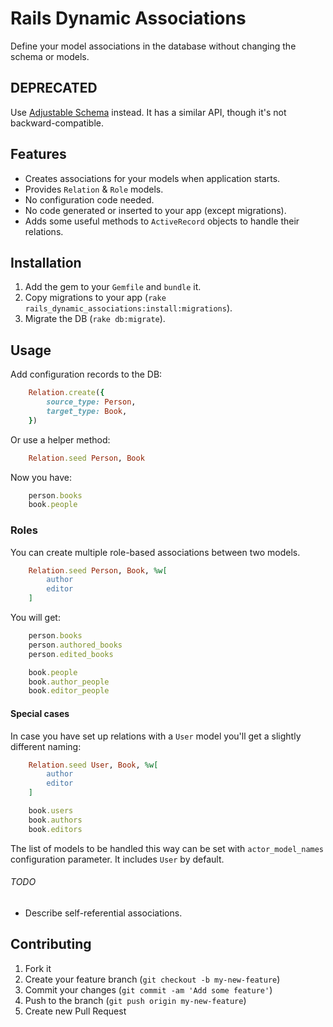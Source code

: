 # Rails Dynamic Associations

Define your model associations in the database without changing the schema or models.

## DEPRECATED
Use [Adjustable Schema](https://github.com/Alexander-Senko/adjustable_schema) instead. It has a similar API, though it's not backward-compatible.

## Features

* Creates associations for your models when application starts.
* Provides `Relation` & `Role` models.
* No configuration code needed.
* No code generated or inserted to your app (except migrations).
* Adds some useful methods to `ActiveRecord` objects to handle their relations.

## Installation

1. Add the gem to your `Gemfile` and `bundle` it.
2. Copy migrations to your app (`rake rails_dynamic_associations:install:migrations`).
3. Migrate the DB (`rake db:migrate`).

## Usage

Add configuration records to the DB:

``` ruby
	Relation.create({
		source_type: Person,
		target_type: Book,
	})
```

Or use a helper method:

``` ruby
	Relation.seed Person, Book
```

Now you have:

``` ruby
	person.books
	book.people
```

### Roles

You can create multiple role-based associations between two models.

``` ruby
	Relation.seed Person, Book, %w[
		author
		editor
	]
```

You will get:

``` ruby
	person.books
	person.authored_books
	person.edited_books

	book.people
	book.author_people
	book.editor_people
```

#### Special cases

In case you have set up relations with a `User` model you'll get a slightly different naming:

``` ruby
	Relation.seed User, Book, %w[
		author
		editor
	]
```

``` ruby
	book.users
	book.authors
	book.editors
```

The list of models to be handled this way can be set with `actor_model_names` configuration parameter.
It includes `User` by default.

###### TODO

* Describe self-referential associations.

## Contributing

1. Fork it
2. Create your feature branch (`git checkout -b my-new-feature`)
3. Commit your changes (`git commit -am 'Add some feature'`)
4. Push to the branch (`git push origin my-new-feature`)
5. Create new Pull Request
